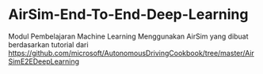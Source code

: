 # AirSim-End-To-End-Deep-Learning
Modul Pembelajaran Machine Learning Menggunakan AirSim yang dibuat berdasarkan tutorial dari https://github.com/microsoft/AutonomousDrivingCookbook/tree/master/AirSimE2EDeepLearning
